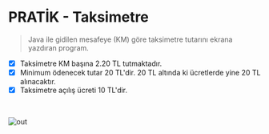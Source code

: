 # PRATİK - Taksimetre

> Java ile gidilen mesafeye (KM) göre taksimetre tutarını ekrana yazdıran program.

- [x]   Taksimetre KM başına 2.20 TL tutmaktadır.
- [x]   Minimum ödenecek tutar 20 TL'dir. 20 TL altında ki ücretlerde yine 20 TL alınacaktır.
- [x]   Taksimetre açılış ücreti 10 TL'dir. 
<br>

![out](https://user-images.githubusercontent.com/35347777/138574683-daba3629-0915-4d8e-b007-e7f9acddcce7.gif)
